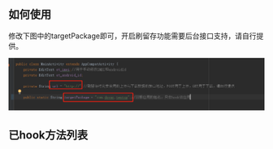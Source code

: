 ## 如何使用
修改下图中的targetPackage即可，开启刷留存功能需要后台接口支持，请自行提供。

![](./assets/1545364115743.png)

## 已hook方法列表

